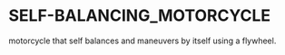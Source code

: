 # SELF-BALANCING_MOTORCYCLE
motorcycle that self balances and maneuvers by itself using a flywheel.

